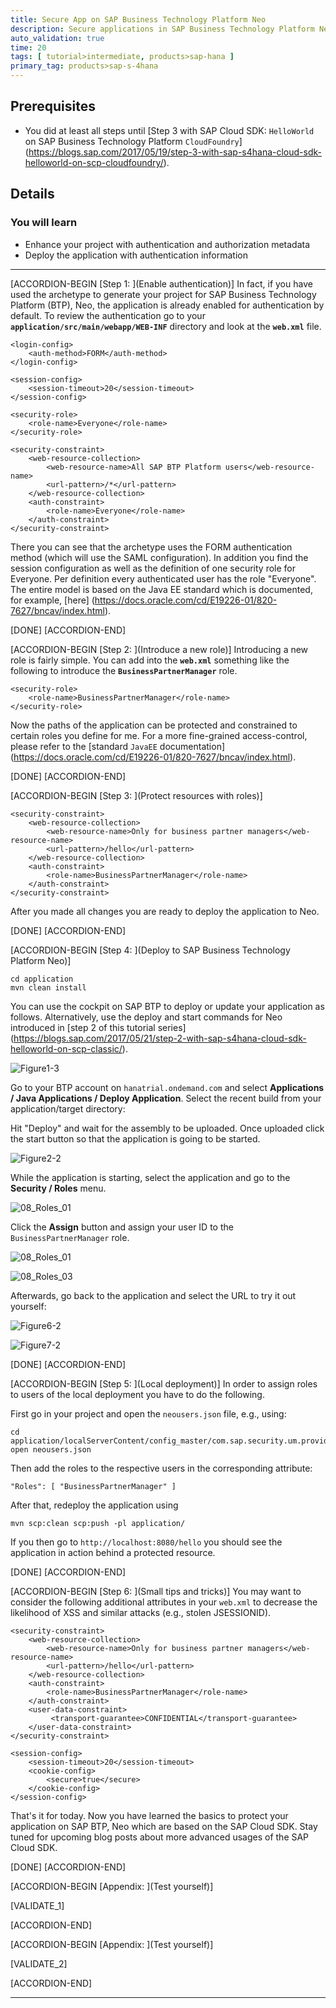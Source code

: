 ```yaml
---
title: Secure App on SAP Business Technology Platform Neo
description: Secure applications in SAP Business Technology Platform Neo that are built based on the SAP Cloud SDK.
auto_validation: true
time: 20
tags: [ tutorial>intermediate, products>sap-hana ]
primary_tag: products>sap-s-4hana
---
```


## Prerequisites
 - You did at least all steps until [Step 3 with SAP Cloud SDK: `HelloWorld` on SAP Business Technology Platform `CloudFoundry`] (https://blogs.sap.com/2017/05/19/step-3-with-sap-s4hana-cloud-sdk-helloworld-on-scp-cloudfoundry/).


## Details
### You will learn
  - Enhance your project with authentication and authorization metadata
  - Deploy the application with authentication information


---

[ACCORDION-BEGIN [Step 1: ](Enable authentication)]
In fact, if you have used the archetype to generate your project for SAP Business Technology Platform (BTP), Neo, the application is already enabled for authentication by default. To review the authentication go to your **`application/src/main/webapp/WEB-INF`** directory and look at the **`web.xml`** file.

```
<login-config>
    <auth-method>FORM</auth-method>
</login-config>

<session-config>
    <session-timeout>20</session-timeout>
</session-config>

<security-role>
    <role-name>Everyone</role-name>
</security-role>

<security-constraint>
    <web-resource-collection>
        <web-resource-name>All SAP BTP Platform users</web-resource-name>
        <url-pattern>/*</url-pattern>
    </web-resource-collection>
    <auth-constraint>
        <role-name>Everyone</role-name>
    </auth-constraint>
</security-constraint>
```
There you can see that the archetype uses the FORM authentication method (which will use the SAML configuration). In addition you find the session configuration as well as the definition of one security role for Everyone. Per definition every authenticated user has the role "Everyone". The entire model is based on the Java EE standard which is documented, for example, [here] (https://docs.oracle.com/cd/E19226-01/820-7627/bncav/index.html).

[DONE]
[ACCORDION-END]

[ACCORDION-BEGIN [Step 2: ](Introduce a new role)]
Introducing a new role is fairly simple. You can add into the **`web.xml`** something like the following to introduce the **`BusinessPartnerManager`** role.

```
<security-role>
    <role-name>BusinessPartnerManager</role-name>
</security-role>
```
Now the paths of the application can be protected and constrained to certain roles you define for me. For a more fine-grained access-control, please refer to the [standard `JavaEE` documentation] (https://docs.oracle.com/cd/E19226-01/820-7627/bncav/index.html).


[DONE]
[ACCORDION-END]


[ACCORDION-BEGIN [Step 3: ](Protect resources with roles)]

```
<security-constraint>
    <web-resource-collection>
        <web-resource-name>Only for business partner managers</web-resource-name>
        <url-pattern>/hello</url-pattern>
    </web-resource-collection>
    <auth-constraint>
        <role-name>BusinessPartnerManager</role-name>
    </auth-constraint>
</security-constraint>
```
After you made all changes you are ready to deploy the application to Neo.

[DONE]
[ACCORDION-END]

[ACCORDION-BEGIN [Step 4: ](Deploy to SAP Business Technology Platform Neo)]

```
cd application
mvn clean install
```
You can use the cockpit on SAP BTP to deploy or update your application as follows. Alternatively, use the deploy and start commands for Neo introduced in [step 2 of this tutorial series] (https://blogs.sap.com/2017/05/21/step-2-with-sap-s4hana-cloud-sdk-helloworld-on-scp-classic/).

![Figure1-3](Figure1-3.png)

Go to your BTP account on `hanatrial.ondemand.com` and select **Applications / Java Applications / Deploy Application**. Select the recent build from your application/target directory:

Hit "Deploy" and wait for the assembly to be uploaded. Once uploaded click the start button so that the application is going to be started.

![Figure2-2](Figure2-2.png)

While the application is starting, select the application and go to the **Security / Roles** menu.

![08_Roles_01](08_Roles_01.png)

Click the **Assign** button and assign your user ID to the `BusinessPartnerManager` role.

![08_Roles_01](08_Roles_02.png)

![08_Roles_03](08_Roles_03.png)

Afterwards, go back to the application and select the URL to try it out yourself:

![Figure6-2](Figure6-2.png)

![Figure7-2](Figure7-2.png)


[DONE]
[ACCORDION-END]

[ACCORDION-BEGIN [Step 5: ](Local deployment)]
In order to assign roles to users of the local deployment you have to do the following.

First go in your project and open the `neousers.json` file, e.g., using:

```
cd application/localServerContent/config_master/com.sap.security.um.provider.neo.local/
open neousers.json
```
Then add the roles to the respective users in the corresponding attribute:

```
"Roles": [ "BusinessPartnerManager" ]
```
After that, redeploy the application using

```
mvn scp:clean scp:push -pl application/
```
If you then go to `http://localhost:8080/hello` you should see the application in action behind a protected resource.

[DONE]
[ACCORDION-END]

[ACCORDION-BEGIN [Step 6: ](Small tips and tricks)]
You may want to consider the following additional attributes in your `web.xml` to decrease the likelihood of XSS and similar attacks (e.g., stolen JSESSIONID).

```
<security-constraint>
    <web-resource-collection>
        <web-resource-name>Only for business partner managers</web-resource-name>
        <url-pattern>/hello</url-pattern>
    </web-resource-collection>
    <auth-constraint>
        <role-name>BusinessPartnerManager</role-name>
    </auth-constraint>
 	<user-data-constraint>
         <transport-guarantee>CONFIDENTIAL</transport-guarantee>
    </user-data-constraint>
</security-constraint>

<session-config>
	<session-timeout>20</session-timeout>
	<cookie-config>
		<secure>true</secure>
	</cookie-config>
</session-config>
```
That's it for today. Now you have learned the basics to protect your application on SAP BTP, Neo which are based on the SAP Cloud SDK. Stay tuned for upcoming blog posts about more advanced usages of the SAP Cloud SDK.

[DONE]
[ACCORDION-END]


[ACCORDION-BEGIN [Appendix: ](Test yourself)]

[VALIDATE_1]

[ACCORDION-END]

[ACCORDION-BEGIN [Appendix: ](Test yourself)]

[VALIDATE_2]

[ACCORDION-END]





---
